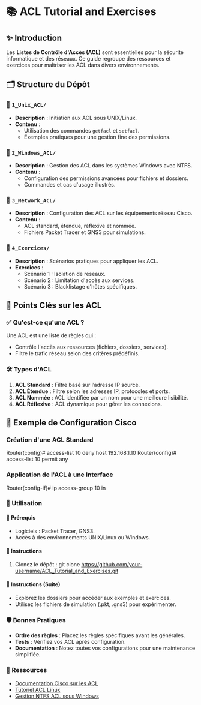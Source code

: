 # 📚 ACL Tutorial and Exercises

## ✨ Introduction

Les **Listes de Contrôle d'Accès (ACL)** sont essentielles pour la sécurité informatique et des réseaux. Ce guide regroupe des ressources et exercices pour maîtriser les ACL dans divers environnements.

## 🗂️ Structure du Dépôt

### 📁 `1_Unix_ACL/`
- **Description** : Initiation aux ACL sous UNIX/Linux.
- **Contenu** :
  - Utilisation des commandes `getfacl` et `setfacl`.
  - Exemples pratiques pour une gestion fine des permissions.

### 📁 `2_Windows_ACL/`
- **Description** : Gestion des ACL dans les systèmes Windows avec NTFS.
- **Contenu** :
  - Configuration des permissions avancées pour fichiers et dossiers.
  - Commandes et cas d'usage illustrés.

### 📁 `3_Network_ACL/`
- **Description** : Configuration des ACL sur les équipements réseau Cisco.
- **Contenu** :
  - ACL standard, étendue, réflexive et nommée.
  - Fichiers Packet Tracer et GNS3 pour simulations.

### 📁 `4_Exercices/`
- **Description** : Scénarios pratiques pour appliquer les ACL.
- **Exercices** :
  - Scénario 1 : Isolation de réseaux.
  - Scénario 2 : Limitation d'accès aux services.
  - Scénario 3 : Blacklistage d'hôtes spécifiques.

## 🎯 Points Clés sur les ACL

### ✅ Qu'est-ce qu'une ACL ?
Une ACL est une liste de règles qui :
- Contrôle l'accès aux ressources (fichiers, dossiers, services).
- Filtre le trafic réseau selon des critères prédéfinis.

### 🛠️ Types d'ACL
1. **ACL Standard** : Filtre basé sur l’adresse IP source.
2. **ACL Étendue** : Filtre selon les adresses IP, protocoles et ports.
3. **ACL Nommée** : ACL identifiée par un nom pour une meilleure lisibilité.
4. **ACL Réflexive** : ACL dynamique pour gérer les connexions.

## 📝 Exemple de Configuration Cisco

### Création d'une ACL Standard
Router(config)# access-list 10 deny host 192.168.1.10
Router(config)# access-list 10 permit any

### Application de l'ACL à une Interface
Router(config-if)# ip access-group 10 in

### 🚀 Utilisation

#### 🔧 Prérequis
- Logiciels : Packet Tracer, GNS3.
- Accès à des environnements UNIX/Linux ou Windows.

#### 📖 Instructions
1. Clonez le dépôt :
   git clone https://github.com/your-username/ACL_Tutorial_and_Exercises.git
   
#### 📖 Instructions (Suite)
- Explorez les dossiers pour accéder aux exemples et exercices.
- Utilisez les fichiers de simulation (.pkt, .gns3) pour expérimenter.

### 🛡️ Bonnes Pratiques
- **Ordre des règles** : Placez les règles spécifiques avant les générales.
- **Tests** : Vérifiez vos ACL après configuration.
- **Documentation** : Notez toutes vos configurations pour une maintenance simplifiée.

### 📎 Ressources
- [Documentation Cisco sur les ACL](https://www.cisco.com)
- [Tutoriel ACL Linux](https://linux.die.net/man/1/getfacl)
- [Gestion NTFS ACL sous Windows](https://learn.microsoft.com)
